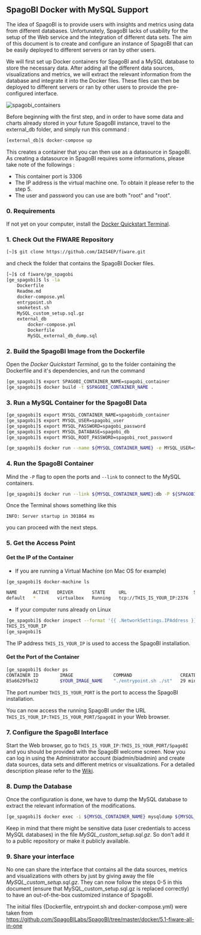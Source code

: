 ## SpagoBI Docker with MySQL Support
The idea of SpagoBI is to provide users with insights and metrics using data from different databases. Unfortunately, SpagoBI lacks of usability for the setup of the Web service and the integration of different data sets.
The aim of this document is to create and configure an instance of SpagoBI that can be easily deployed to different servers or ran by other users.

We will first set up Docker containers for SpagoBI and a MySQL database to store the necessary data. After adding all the different data sources, visualizations and metrics, we will extract the relevant information from the database and integrate it into the Docker files. These files can then be deployed to different servers or ran by other users to provide the pre-configured interface.

![spagobi_containers](https://cloud.githubusercontent.com/assets/14290681/11777417/c4297330-a24e-11e5-80b9-3c8a2924f200.png "Containers Interactions")

Before beginning with the first step, and in order to have some data and charts already stored in your future SpagoBI instance, travel to the external_db folder, and simply run this command :

```bash
[external_db]$ docker-compose up
```

This creates a container that you can then use as a datasource in SpagoBI.
As creating a datasource in SpagoBI requires some informations, please take note of the followings :
- This container port is 3306
- The IP address is the virtual machine one. To obtain it please refer to the step 5.
- The user and password you can use are both "root" and "root".

### 0. Requirements

If not yet on your computer, install the [Docker Quickstart Terminal](https://docs.docker.com/).

### 1. Check Out the FIWARE Repository

```bash
[~]$ git clone https://github.com/IAIS4EP/fiware.git
```

and check the folder that contains the SpagoBI Docker files.

```bash
[~]$ cd fiware/ge_spagobi
[ge_spagobi]$ ls -la
    Dockerfile
    Readme.md
    docker-compose.yml
    entrypoint.sh
    smoketest.sh
    MySQL_custom_setup.sql.gz
    external_db
        docker-compose.yml
        Dockerfile
        MySQL_external_db_dump.sql
```

### 2. Build the SpagoBI Image from the Dockerfile

Open the *Docker Quickstart Terminal*, go to the folder containing the Dockerfile and it's dependencies, and run the command
```bash
[ge_spagobi]$ export SPAGOBI_CONTAINER_NAME=spagobi_container
[ge_spagobi]$ docker build -t $SPAGOBI_CONTAINER_NAME .
```

### 3. Run a MySQL Container for the SpagoBI Data

```bash
[ge_spagobi]$ export MYSQL_CONTAINER_NAME=spagobidb_container
[ge_spagobi]$ export MYSQL_USER=spagobi_user
[ge_spagobi]$ export MYSQL_PASSWORD=spagobi_password
[ge_spagobi]$ export MYSQL_DATABASE=spagobi_db
[ge_spagobi]$ export MYSQL_ROOT_PASSWORD=spagobi_root_password

[ge_spagobi]$ docker run --name ${MYSQL_CONTAINER_NAME} -e MYSQL_USER=${MYSQL_USER} -e MYSQL_PASSWORD=${MYSQL_PASSWORD} -e MYSQL_DATABASE=${MYSQL_DATABASE} -e MYSQL_ROOT_PASSWORD=${MYSQL_ROOT_PASSWORD} -d mysql
```

### 4. Run the SpagoBI Container

Mind the `-P` flag to open the ports and `--link` to connect to the MySQL containers.

```bash
[ge_spagobi]$ docker run --link ${MYSQL_CONTAINER_NAME}:db -P ${SPAGOBI_CONTAINER_NAME}
```

Once the Terminal shows something like this
```
INFO: Server startup in 301864 ms
```
you can proceed with the next steps.

### 5. Get the Access Point

#### Get the IP of the Container

- If you are running a Virtual Machine (on Mac OS for example)

```bash
[ge_spagobi]$ docker-machine ls

NAME      ACTIVE   DRIVER       STATE     URL                         SWARM
default   *        virtualbox   Running   tcp://THIS_IS_YOUR_IP:2376   
```

- If your computer runs already on Linux

```bash
[ge_spagobi]$ docker inspect --format '{{ .NetworkSettings.IPAddress }}' spagobi
THIS_IS_YOUR_IP
[ge_spagobi]$
```

The IP address `THIS_IS_YOUR_IP` is used to access the SpagoBI installation.

#### Get the Port of the Container

```bash
[ge_spagobi]$ docker ps
CONTAINER ID        IMAGE               COMMAND                  CREATED             STATUS              PORTS                                  NAMES
85a6629fbe32        $YOUR_IMAGE_NAME    "./entrypoint.sh ./st"   29 minutes ago      Up 29 minutes       0.0.0.0:THIS_IS_YOUR_PORT->8080/tcp    fantastic_fiware
```

The port number `THIS_IS_YOUR_PORT` is the port to access the SpagoBI installation.

You can now access the running SpagoBI under the URL `THIS_IS_YOUR_IP:THIS_IS_YOUR_PORT/SpagoBI` in your Web browser.

### 7. Configure the SpagoBI Interface

Start the Web browser, go to `THIS_IS_YOUR_IP:THIS_IS_YOUR_PORT/SpagoBI` and you should be provided with the SpagoBI welcome screen. Now you can log in using the Administrator account (biadmin/biadmin) and create data sources, data sets and different metrics or visualizations. For a detailed description please refer to the [Wiki](http://wiki.spagobi.org/).

### 8. Dump the Database

Once the configuration is done, we have to dump the MySQL database to extract the relevant information of the modifications.

```bash
[ge_spagobi]$ docker exec -i ${MYSQL_CONTAINER_NAME} mysqldump ${MYSQL_DATABASE} -u${MYSQL_USER} -p${MYSQL_PASSWORD} | gzip  > MySQL_custom_setup.sql.gz
```

Keep in mind that there might be sensitive data (user credentials to access MySQL databases) in the file *MySQL_custom_setup.sql.gz*. So don't add it to a public repository or make it publicly available.

### 9. Share your interface

No one can share the interface that contains all the data sources, metrics and visualizations with others by just by giving away the file *MySQL_custom_setup.sql.gz*. They can now follow the steps 0-5 in this document (ensure that  MySQL_custom_setup.sql.gz is replaced correctly) to have an out-of-the-box customized instance of SpagoBI.


The initial files {Dockerfile, entrypoint.sh and docker-compose.yml} were taken from https://github.com/SpagoBILabs/SpagoBI/tree/master/docker/5.1-fiware-all-in-one
